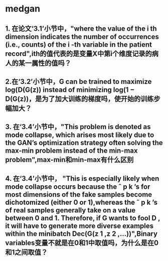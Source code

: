 # medgan
## 1. 在论文‘3.1’小节中，"where the value of the i th dimension indicates the number of occurrences (i.e., counts) of the i -th variable in the patient record",ith的值代表的是变量X中第i个维度记录的病人的某一属性的值吗？

## 2.在‘3.2’小节中，G can be trained to maximize log(D(G(z)) instead of minimizing log(1 − D(G(z))，是为了加大训练的梯度吗，使开始的训练步幅加大？

## 3. 在‘3.4’小节中，"This problem is denoted as mode collapse, which arises most likely due to the GAN’s optimization strategy often solving the max-min problem instead of the min-max problem",max-min和min-max有什么区别

## 4. 在‘3.4’小节中， "This is especially likely when mode collapse occurs because the ˆ p k ’s for most dimensions of the fake samples become dichotomized (either 0 or 1),whereas the ˆ p k ’s of real samples generally take on a value between 0 and 1. Therefore, if G wants to fool D , it will have to generate more diverse examples within the minibatch Dec(G(z 1 ,z 2 ,...))",Binary variables变量不就是在0和1中取值吗，为什么是在0和1之间取值？
